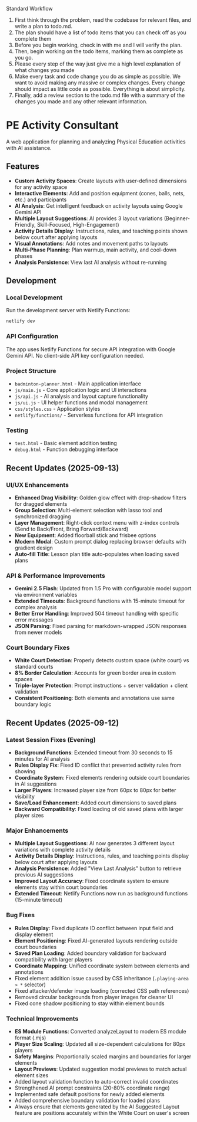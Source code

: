Standard Workflow
1. First think through the problem, read the codebase for relevant files, and write a plan to todo.md.
2. The plan should have a list of todo items that you can check off as you complete them
3. Before you begin working, check in with me and I will verify the plan.
4. Then, begin working on the todo items, marking them as complete as you go.
5. Please every step of the way just give me a high level explanation of what changes you made
6. Make every task and code change you do as simple as possible. We want to avoid making any massive or complex changes. Every change should impact as little code as possible. Everything is about simplicity.
7. Finally, add a review section to the todo.md file with a summary of the changes you made and any other relevant information.


# PE Activity Consultant

A web application for planning and analyzing Physical Education activities with AI assistance.

## Features

- **Custom Activity Spaces**: Create layouts with user-defined dimensions for any activity space
- **Interactive Elements**: Add and position equipment (cones, balls, nets, etc.) and participants
- **AI Analysis**: Get intelligent feedback on activity layouts using Google Gemini API
- **Multiple Layout Suggestions**: AI provides 3 layout variations (Beginner-Friendly, Skill-Focused, High-Engagement)
- **Activity Details Display**: Instructions, rules, and teaching points shown below court after applying layouts
- **Visual Annotations**: Add notes and movement paths to layouts
- **Multi-Phase Planning**: Plan warmup, main activity, and cool-down phases
- **Analysis Persistence**: View last AI analysis without re-running

## Development

### Local Development
Run the development server with Netlify Functions:
```bash
netlify dev
```

### API Configuration
The app uses Netlify Functions for secure API integration with Google Gemini API. No client-side API key configuration needed.

### Project Structure
- `badminton-planner.html` - Main application interface
- `js/main.js` - Core application logic and UI interactions
- `js/api.js` - AI analysis and layout capture functionality
- `js/ui.js` - UI helper functions and modal management
- `css/styles.css` - Application styles
- `netlify/functions/` - Serverless functions for API integration

### Testing
- `test.html` - Basic element addition testing
- `debug.html` - Function debugging interface

## Recent Updates (2025-09-13)

### UI/UX Enhancements
- **Enhanced Drag Visibility**: Golden glow effect with drop-shadow filters for dragged elements
- **Group Selection**: Multi-element selection with lasso tool and synchronized dragging
- **Layer Management**: Right-click context menu with z-index controls (Send to Back/Front, Bring Forward/Backward)
- **New Equipment**: Added floorball stick and frisbee options
- **Modern Modal**: Custom prompt dialog replacing browser defaults with gradient design
- **Auto-fill Title**: Lesson plan title auto-populates when loading saved plans

### API & Performance Improvements
- **Gemini 2.5 Flash**: Updated from 1.5 Pro with configurable model support via environment variables
- **Extended Timeouts**: Background functions with 15-minute timeout for complex analysis
- **Better Error Handling**: Improved 504 timeout handling with specific error messages
- **JSON Parsing**: Fixed parsing for markdown-wrapped JSON responses from newer models

### Court Boundary Fixes
- **White Court Detection**: Properly detects custom space (white court) vs standard courts
- **8% Border Calculation**: Accounts for green border area in custom spaces
- **Triple-layer Protection**: Prompt instructions + server validation + client validation
- **Consistent Positioning**: Both elements and annotations use same boundary logic

## Recent Updates (2025-09-12)

### Latest Session Fixes (Evening)
- **Background Functions**: Extended timeout from 30 seconds to 15 minutes for AI analysis
- **Rules Display Fix**: Fixed ID conflict that prevented activity rules from showing
- **Coordinate System**: Fixed elements rendering outside court boundaries in AI suggestions
- **Larger Players**: Increased player size from 60px to 80px for better visibility
- **Save/Load Enhancement**: Added court dimensions to saved plans
- **Backward Compatibility**: Fixed loading of old saved plans with larger player sizes

### Major Enhancements
- **Multiple Layout Suggestions**: AI now generates 3 different layout variations with complete activity details
- **Activity Details Display**: Instructions, rules, and teaching points display below court after applying layouts
- **Analysis Persistence**: Added "View Last Analysis" button to retrieve previous AI suggestions
- **Improved Layout Accuracy**: Fixed coordinate system to ensure elements stay within court boundaries
- **Extended Timeout**: Netlify Functions now run as background functions (15-minute timeout)

### Bug Fixes
- **Rules Display**: Fixed duplicate ID conflict between input field and display element
- **Element Positioning**: Fixed AI-generated layouts rendering outside court boundaries
- **Saved Plan Loading**: Added boundary validation for backward compatibility with larger players
- **Coordinate Mapping**: Unified coordinate system between elements and annotations
- Fixed element addition issue caused by CSS inheritance (`.playing-area > *` selector)
- Fixed attacker/defender image loading (corrected CSS path references)
- Removed circular backgrounds from player images for cleaner UI
- Fixed cone shadow positioning to stay within element bounds

### Technical Improvements
- **ES Module Functions**: Converted analyzeLayout to modern ES module format (.mjs)
- **Player Size Scaling**: Updated all size-dependent calculations for 80px players
- **Safety Margins**: Proportionally scaled margins and boundaries for larger elements
- **Layout Previews**: Updated suggestion modal previews to match actual element sizes
- Added layout validation function to auto-correct invalid coordinates
- Strengthened AI prompt constraints (20-80% coordinate range)
- Implemented safe default positions for newly added elements
- Added comprehensive boundary validation for loaded plans
- Always ensure that elements generated by the AI Suggested Layout feature are positions accurately within the White Court on user's screen